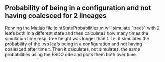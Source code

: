 ## Probability of being in a configuration and not having coalesced for 2 lineages
Running the Matlab file jointStateProbabilities.m will simulate "trees" with 2 leafs both in a different state and then calculates how many times the simulation time resp. tree height was longer than t. I.e. it simulates the probability of the two leafs being in a configuration and not having coalesced after time t. Then it calculates, not simulates, the same probabilities using the ESCO ode and plots them both over time.
